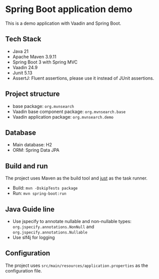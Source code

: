 # Spring Boot application demo

This is a demo application with Vaadin and Spring Boot.

## Tech Stack

- Java 21
- Apache Maven 3.9.11
- Spring Boot 3 with Spring MVC
- Vaadin 24.9
- Junit 5.13
- AssertJ: Fluent assertions, please use it instead of JUnit assertions.

## Project structure

- base package: `org.mvnsearch`
- Vaadin base component package: `org.mvnsearch.base`
- Vaadin application package: `org.mvnsearch.demo`

## Database

- Main database: H2
- ORM: Spring Data JPA

## Build and run

The project uses Maven as the build tool and [just](https://github.com/casey/just) as the task runner.

- Build: `mvn -DskipTests package`
- Run: `mvn spring-boot:run`

## Java Guide line

- Use jspecify to annotate nullable and non-nullable types: `org.jspecify.annotations.NonNull` and
  `org.jspecify.annotations.Nullable`
- Use slf4j for logging

## Configuration

The project uses `src/main/resources/application.properties` as the configuration file.

